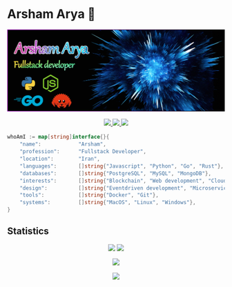 # Arsham Arya 💎

<!-- HEADER -->
[![MasterHead](header.png)](https://github.com/arshamalh)

<!-- BADGES -->
<p align="center">
	<a href="https://github.com/arshamalh/arshamalh/blob/master/arshamAryaResume.pdf">
  		<img src="https://img.shields.io/badge/Resume-link-green" />
	</a>
	<a href="https://www.linkedin.com/in/arshamalh/">
  		<img src="https://img.shields.io/badge/Linkedin-arshamalh-blue" />
	</a>
	<a href="mailto:arshamalh@gmail.com">
  		<img src="https://img.shields.io/badge/Gmail-arshamalh-red" />
	</a>
</p>

```go
whoAmI := map[string]interface{}{
	"name":            "Arsham",
	"profession":      "Fullstack Developer",
	"location":        "Iran",
	"languages":       []string{"Javascript", "Python", "Go", "Rust"},
	"databases":       []string{"PostgreSQL", "MySQL", "MongoDB"},
	"interests":       []string{"Blockchain", "Web development", "Cloud", "IoT"},
	"design":          []string{"Eventdriven development", "Microservices"},
	"tools":           []string{"Docker", "Git"},
	"systems":         []string{"MacOS", "Linux", "Windows"},
}
``` 

## Statistics

<p align = "center">
  <img  src = "https://github-readme-stats.vercel.app/api?username=arshamalh&show_icons=true&theme=radical&line_height=40">
  <img  src = "https://github-readme-stats.vercel.app/api/top-langs/?username=arshamalh&theme=radical">
</p>

<p align = "center">
 <img src="https://activity-graph.herokuapp.com/graph?username=arshamalh&theme=react-dark">
</p> 

<p align = "center">
  <img  src="https://github-readme-streak-stats.herokuapp.com/?user=arshamalh&show_icons=true&locale=en&theme=radical&line_height=20&layout=compact" />
</p>
